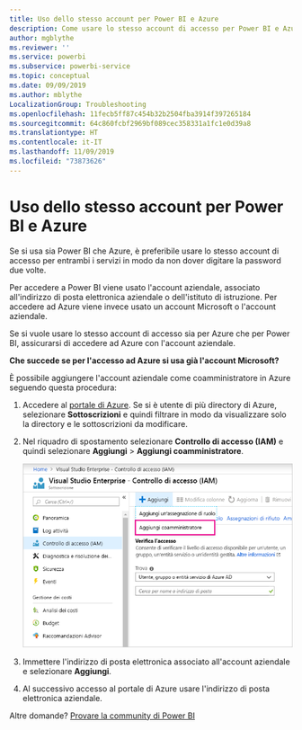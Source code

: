 ```yaml
---
title: Uso dello stesso account per Power BI e Azure
description: Come usare lo stesso account di accesso per Power BI e Azure
author: mgblythe
ms.reviewer: ''
ms.service: powerbi
ms.subservice: powerbi-service
ms.topic: conceptual
ms.date: 09/09/2019
ms.author: mblythe
LocalizationGroup: Troubleshooting
ms.openlocfilehash: 11fecb5ff87c454b32b2504fba3914f397265184
ms.sourcegitcommit: 64c860fcbf2969bf089cec358331a1fc1e0d39a8
ms.translationtype: HT
ms.contentlocale: it-IT
ms.lasthandoff: 11/09/2019
ms.locfileid: "73873626"
---
```

# <a name="using-the-same-account-for-power-bi-and-azure"></a>Uso dello stesso account per Power BI e Azure

Se si usa sia Power BI che Azure, è preferibile usare lo stesso account di accesso per entrambi i servizi in modo da non dover digitare la password due volte.

Per accedere a Power BI viene usato l'account aziendale, associato all'indirizzo di posta elettronica aziendale o dell'istituto di istruzione.  Per accedere ad Azure viene invece usato un account Microsoft o l'account aziendale.

Se si vuole usare lo stesso account di accesso sia per Azure che per Power BI, assicurarsi di accedere ad Azure con l'account aziendale.

**Che succede se per l'accesso ad Azure si usa già l'account Microsoft?**

È possibile aggiungere l'account aziendale come coamministratore in Azure seguendo questa procedura:

1. Accedere al [portale di Azure](https://portal.azure.com/). Se si è utente di più directory di Azure, selezionare **Sottoscrizioni** e quindi filtrare in modo da visualizzare solo la directory e le sottoscrizioni da modificare.

1. Nel riquadro di spostamento selezionare **Controllo di accesso (IAM)** e quindi selezionare **Aggiungi** \> **Aggiungi coamministratore**.

    ![Aggiungere un coamministratore nel portale di Azure](media/service-admin-how-to-use-the-same-account-as-azure/add-co-administrator.png)

1. Immettere l'indirizzo di posta elettronica associato all'account aziendale e selezionare **Aggiungi**.

1. Al successivo accesso al portale di Azure usare l'indirizzo di posta elettronica aziendale.

Altre domande? [Provare la community di Power BI](https://community.powerbi.com/)
